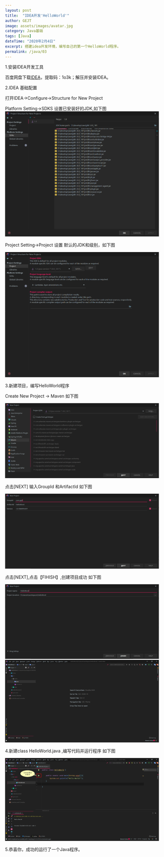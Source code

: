 ```yaml
---
layout: post
title:  "IDEA开发'HelloWorld'"
author: GEJT
image: assets/images/avatar.jpg
category: Java基础
tags: [Java]
dateTime: "2020年2月4日"
excerpt: 搭建idea开发环境，编写自己的第一个HelloWorld程序。
permalink: /java/03
---
```


1.安装IDEA开发工具

百度网盘下载[IDEA](https://pan.baidu.com/s/1DlJqix524msUbgQdQb48hw)，提取码：1o3k；解压并安装IDEA。

2.IDEA 基础配置

打开IDEA->Configure->Structure for New Project

Platform Setting->SDKS 设置已安装好的JDK,如下图
![Platform SDKS](/assets/img/java/idea-platform-sdks.png)

Project Setting->Project  设置 默认的JDK和级别，如下图

![Platform SDKS](/assets/img/java/idea-project-sdks.png)


3.新建项目，编写HelloWorld程序

Create New Project -> Maven 如下图

![Platform SDKS](/assets/img/java/idea-create-project-maven.png)

点击[NEXT] 输入GroupId 和ArtifactId 如下图

![Platform SDKS](/assets/img/java/idea-create-project-maven1.png)

点击[NEXT],点击【FIHISH】,创建项目成功 如下图

![Platform SDKS](/assets/img/java/idea-create-project-maven2.png)
![Platform SDKS](/assets/img/java/idea-create-project-maven3.png)


4.新建class  HelloWorld.java ,编写代码并运行程序 如下图

![Platform SDKS](/assets/img/java/idea-create-project-maven-run.png)


5.恭喜你，成功的运行了一个Java程序。







